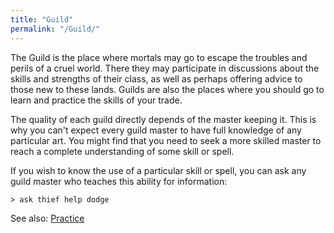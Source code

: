 ```yaml
---
title: "Guild"
permalink: "/Guild/"
---
```


The Guild is the place where mortals may go to escape the troubles and
perils of a cruel world. There they may participate in discussions about
the skills and strengths of their class, as well as perhaps offering
advice to those new to these lands. Guilds are also the places where you
should go to learn and practice the skills of your trade.

The quality of each guild directly depends of the master keeping it.
This is why you can't expect every guild master to have full knowledge
of any particular art. You might find that you need to seek a more
skilled master to reach a complete understanding of some skill or spell.

If you wish to know the use of a particular skill or spell, you can ask
any guild master who teaches this ability for information:

`> ask thief help dodge`

See also: [Practice](Practice "wikilink")